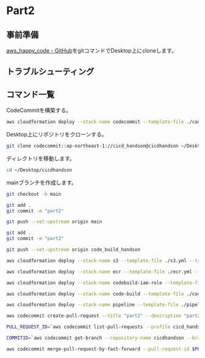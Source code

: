 # Part2

## 事前準備

[aws_happy_code - GitHub](https://github.com/ymd65536/aws_happy_code.git)をgitコマンドでDesktop上にcloneします。

## トラブルシューティング

## コマンド一覧

CodeCommitを構築する。

```sh
aws cloudformation deploy --stack-name codecommit --template-file ./codecommit.yml --tags Name=cicdhandson --profile cicd_handson
```

Desktop上にリポジトリをクローンする。

```sh
git clone codecommit::ap-northeast-1://cicd_handson@cicdhandson ~/Desktop/cicdhandson
```

ディレクトリを移動します。

```sh
cd ~/Desktop/cicdhandson
```

mainブランチを作成します。

```sh
git checkout -b main
```

```sh
git add .
git commit -m "part2"
```

```sh
git push --set-upstream origin main
```

```sh
git add .
git commit -m "part2"
```

```sh
git push --set-upstream origin code_build_handson
```

```sh
aws cloudformation deploy --stack-name s3 --template-file ./s3.yml --tags Name=cicdhandson --profile cicd_handson
```

```sh
aws cloudformation deploy --stack-name ecr --template-file ./ecr.yml --tags Name=cicdhandson --profile cicd_handson
```

```sh
aws cloudformation deploy --stack-name codebuild-iam-role --template-file ./codebuild-role.yml --tags Name=cicdhandson --capabilities CAPABILITY_NAMED_IAM --profile cicd_handson && aws cloudformation deploy --stack-name event-bridge-iam-role --template-file ./event-bridge-iam-role.yml --tags Name=cicdhandson --capabilities CAPABILITY_NAMED_IAM --profile cicd_handson && aws cloudformation deploy --stack-name pipeline-iam-role --template-file ./pipeline-iam-role.yml --tags Name=cicdhandson --capabilities CAPABILITY_NAMED_IAM --profile cicd_handson
```

```sh
aws cloudformation deploy --stack-name code-build --template-file ./code-build.yml --tags Name=cicdhandson --profile cicd_handson
```

```sh
aws cloudformation deploy --stack-name pipeline --template-file ./pipeline.yml --tags Name=cicdhandson --profile cicd_handson
```

```sh
aws codecommit create-pull-request --title "part2" --description "part2 image ci/cd" --targets repositoryName=cicdhandson,sourceReference=code_build_handson --profile cicd_handson
```

```sh
PULL_REQUEST_ID=`aws codecommit list-pull-requests --profile cicd_handson --pull-request-status OPEN --repository-name cicdhandson --query 'pullRequestIds' --output text` && echo $PULL_REQUEST_ID
```

```sh
COMMITID=`aws codecommit get-branch --repository-name cicdhandson --branch-name code_build_handson --profile cicd_handson --query 'branch.commitId' --output text` && echo $COMMITID
```

```sh
aws codecommit merge-pull-request-by-fast-forward --pull-request-id $PULL_REQUEST_ID --source-commit-id $COMMITID --repository-name cicdhandson --profile cicd_handson
```
